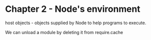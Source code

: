 # Chapter 2 - Node's environment


host objects - objects supplied by Node to help programs to execute.

We can unload a module by deleting it from require.cache



